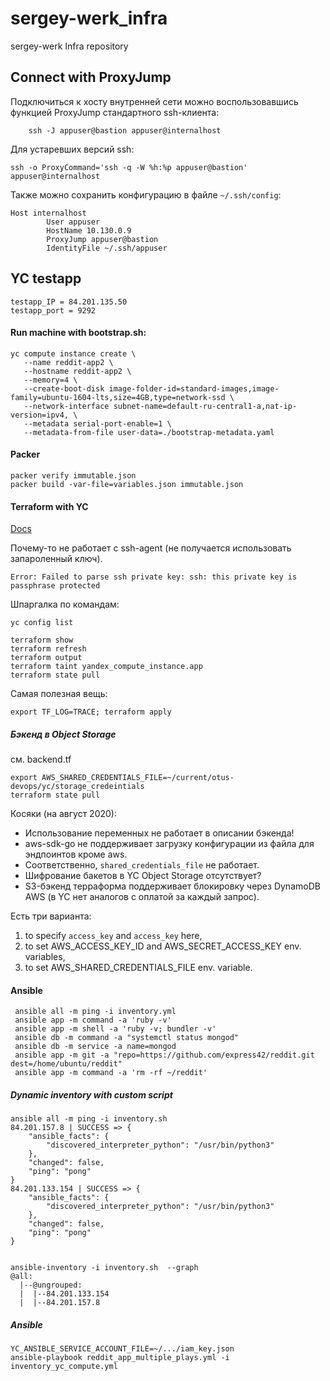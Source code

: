 # sergey-werk_infra
sergey-werk Infra repository

## Connect with ProxyJump

Подключиться к хосту внутренней сети можно воспользовавшись функцией ProxyJump стандартного ssh-клиента:

		ssh -J appuser@bastion appuser@internalhost

Для устаревших версий ssh:

    ssh -o ProxyCommand='ssh -q -W %h:%p appuser@bastion' appuser@internalhost

Также можно сохранить конфигурацию в файле `~/.ssh/config`:
```
Host internalhost
        User appuser
        HostName 10.130.0.9
        ProxyJump appuser@bastion
        IdentityFile ~/.ssh/appuser
```

## YC testapp

```
testapp_IP = 84.201.135.50
testapp_port = 9292
```

#### Run machine with bootstrap.sh:

```
yc compute instance create \
   --name reddit-app2 \
   --hostname reddit-app2 \
   --memory=4 \
   --create-boot-disk image-folder-id=standard-images,image-family=ubuntu-1604-lts,size=4GB,type=network-ssd \
   --network-interface subnet-name=default-ru-central1-a,nat-ip-version=ipv4, \
   --metadata serial-port-enable=1 \
   --metadata-from-file user-data=./bootstrap-metadata.yaml
```

#### Packer

```
packer verify immutable.json
packer build -var-file=variables.json immutable.json
```

#### Terraform with YC

[Docs](https://www.terraform.io/docs/providers/yandex/index.html)


Почему-то не работает с ssh-agent (не получается использовать запароленный ключ).
```
Error: Failed to parse ssh private key: ssh: this private key is passphrase protected
```

Шпаргалка по командам:
```
yc config list

terraform show
terraform refresh
terraform output
terraform taint yandex_compute_instance.app
terraform state pull

```
Самая полезная вещь:
```
export TF_LOG=TRACE; terraform apply
```

##### Бэкенд в Object Storage

см. backend.tf
```
export AWS_SHARED_CREDENTIALS_FILE=~/current/otus-devops/yc/storage_credeintials
terraform state pull
```

Косяки (на август 2020):

* Использование переменных не работает в описании бэкенда!
* aws-sdk-go не поддерживает загрузку конфигурации из файла для эндпоинтов кроме aws.
* Соответственно, `shared_credentials_file` не работает.
* Шифрование бакетов в YC Object Storage отсутствует?
* S3-бэкенд терраформа поддерживает блокировку через DynamoDB AWS (в YC нет аналогов с оплатой за каждый запрос).

Есть три варианта:
 1. to specify `access_key` and `access_key` here,
 2. to set AWS_ACCESS_KEY_ID and AWS_SECRET_ACCESS_KEY env. variables,
 3. to set AWS_SHARED_CREDENTIALS_FILE env. variable.

#### Ansible

```
 ansible all -m ping -i inventory.yml
 ansible app -m command -a 'ruby -v'
 ansible app -m shell -a 'ruby -v; bundler -v'
 ansible db -m command -a "systemctl status mongod"
 ansible db -m service -a name=mongod
 ansible app -m git -a "repo=https://github.com/express42/reddit.git dest=/home/ubuntu/reddit"
 ansible app -m command -a 'rm -rf ~/reddit'
```

##### Dynamic inventory with custom script
```
ansible all -m ping -i inventory.sh
84.201.157.8 | SUCCESS => {
    "ansible_facts": {
        "discovered_interpreter_python": "/usr/bin/python3"
    },
    "changed": false,
    "ping": "pong"
}
84.201.133.154 | SUCCESS => {
    "ansible_facts": {
        "discovered_interpreter_python": "/usr/bin/python3"
    },
    "changed": false,
    "ping": "pong"
}


ansible-inventory -i inventory.sh  --graph
@all:
  |--@ungrouped:
  |  |--84.201.133.154
  |  |--84.201.157.8
```

##### Ansible


```
YC_ANSIBLE_SERVICE_ACCOUNT_FILE=~/.../iam_key.json
ansible-playbook reddit_app_multiple_plays.yml -i inventory_yc_compute.yml
```

